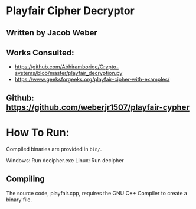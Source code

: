 # Playfair Cipher Decryptor 
## Written by Jacob Weber
## Works Consulted: 
- https://github.com/Abhiramborige/Crypto-systems/blob/master/playfair_decryption.py
- https://www.geeksforgeeks.org/playfair-cipher-with-examples/
## Github: https://github.com/weberjr1507/playfair-cypher

# How To Run:

Compiled binaries are provided in `bin/`.

Windows: Run decipher.exe
Linux: Run decipher

## Compiling

The source code, playfair.cpp, requires the GNU C++ Compiler to create a binary file.